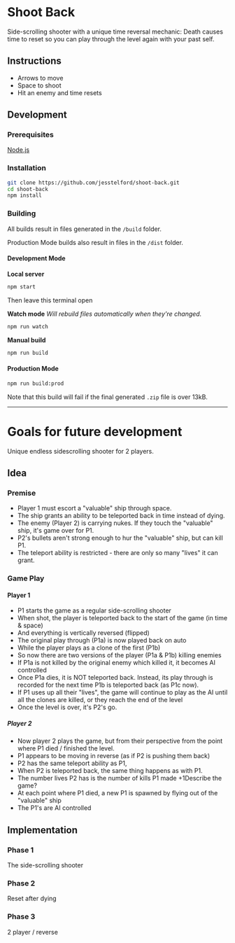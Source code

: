 # Shoot Back

Side-scrolling shooter with a unique time reversal mechanic: Death causes time
to reset so you can play through the level again with your past self.

## Instructions

* Arrows to move
* Space to shoot
* Hit an enemy and time resets

## Development

### Prerequisites

[Node.js](https://nodejs.org)

### Installation

```bash
git clone https://github.com/jesstelford/shoot-back.git
cd shoot-back
npm install
```

### Building

All builds result in files generated in the `/build` folder.

Production Mode builds also result in files in the `/dist` folder.

#### Development Mode

**Local server**

```bash
npm start
```

Then leave this terminal open

**Watch mode**
*Will rebuild files automatically when they're changed.*

```bash
npm run watch
```

**Manual build**

```bash
npm run build
```

#### Production Mode

```bash
npm run build:prod
```

Note that this build will fail if the final generated `.zip` file is over 13kB.

----

# Goals for future development

Unique endless sidescrolling shooter for 2 players.

## Idea

### Premise

* Player 1 must escort a "valuable" ship through space.
* The ship grants an ability to be teleported back in time instead of dying.
* The enemy (Player 2) is carrying nukes. If they touch the "valuable" ship,
  it's game over for P1.
* P2's bullets aren't strong enough to hur the "valuable" ship, but can kill P1.
* The teleport ability is restricted - there are only so many "lives" it can
  grant.

### Game Play

#### Player 1

* P1 starts the game as a regular side-scrolling shooter
* When shot, the player is teleported back to the start of the game (in time &
  space)
* And everything is vertically reversed (flipped)
* The original play through (P1a) is now played back on auto
* While the player plays as a clone of the first (P1b)
* So now there are two versions of the player (P1a & P1b) killing enemies
* If P1a is not killed by the original enemy which killed it, it becomes AI
  controlled
* Once P1a dies, it is NOT teleported back. Instead, its play through is
  recorded for the next time P1b is teleported back (as P1c now).
* If P1 uses up all their "lives", the game will continue to play as the AI
  until all the clones are killed, or they reach the end of the level
* Once the level is over, it's P2's go.

##### Player 2

* Now player 2 plays the game, but from their perspective from the point where
  P1 died / finished the level.
* P1 appears to be moving in reverse (as if P2 is pushing them back)
* P2 has the same teleport ability as P1, 
* When P2 is teleported back, the same thing happens as with P1.
* The number lives P2 has is the number of kills P1 made +1Describe the game?
* At each point where P1 died, a new P1 is spawned by flying out of the
  "valuable" ship
* The P1's are AI controlled

## Implementation

### Phase 1

The side-scrolling shooter

### Phase 2

Reset after dying

### Phase 3

2 player / reverse
